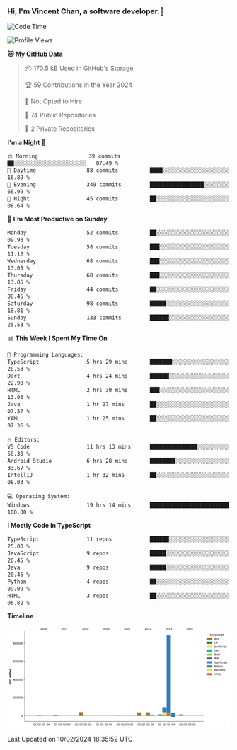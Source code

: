 ### Hi, I'm Vincent Chan, a software developer.👋

<!--
**hkvincent/hkvincent** is a ✨ _special_ ✨ repository because its `README.md` (this file) appears on your GitHub profile.

Here are some ideas to get you started:

- 🔭 I’m currently working on ...
- 🌱 I’m currently learning ...
- 👯 I’m looking to collaborate on ...
- 🤔 I’m looking for help with ...
- 💬 Ask me about ...
- 📫 How to reach me: ...
- 😄 Pronouns: ...
- ⚡ Fun fact: ...
-->
<!--START_SECTION:waka-->
![Code Time](http://img.shields.io/badge/Code%20Time-797%20hrs%202%20mins-blue)

![Profile Views](http://img.shields.io/badge/Profile%20Views-0-blue)

**🐱 My GitHub Data** 

> 📦 170.5 kB Used in GitHub's Storage 
 > 
> 🏆 59 Contributions in the Year 2024
 > 
> 🚫 Not Opted to Hire
 > 
> 📜 74 Public Repositories 
 > 
> 🔑 2 Private Repositories 
 > 
**I'm a Night 🦉** 

```text
🌞 Morning                39 commits          ██░░░░░░░░░░░░░░░░░░░░░░░   07.49 % 
🌆 Daytime                88 commits          ████░░░░░░░░░░░░░░░░░░░░░   16.89 % 
🌃 Evening                349 commits         █████████████████░░░░░░░░   66.99 % 
🌙 Night                  45 commits          ██░░░░░░░░░░░░░░░░░░░░░░░   08.64 % 
```
📅 **I'm Most Productive on Sunday** 

```text
Monday                   52 commits          ██░░░░░░░░░░░░░░░░░░░░░░░   09.98 % 
Tuesday                  58 commits          ███░░░░░░░░░░░░░░░░░░░░░░   11.13 % 
Wednesday                68 commits          ███░░░░░░░░░░░░░░░░░░░░░░   13.05 % 
Thursday                 68 commits          ███░░░░░░░░░░░░░░░░░░░░░░   13.05 % 
Friday                   44 commits          ██░░░░░░░░░░░░░░░░░░░░░░░   08.45 % 
Saturday                 98 commits          █████░░░░░░░░░░░░░░░░░░░░   18.81 % 
Sunday                   133 commits         ██████░░░░░░░░░░░░░░░░░░░   25.53 % 
```


📊 **This Week I Spent My Time On** 

```text
💬 Programming Languages: 
TypeScript               5 hrs 29 mins       ███████░░░░░░░░░░░░░░░░░░   28.53 % 
Dart                     4 hrs 24 mins       ██████░░░░░░░░░░░░░░░░░░░   22.90 % 
HTML                     2 hrs 30 mins       ███░░░░░░░░░░░░░░░░░░░░░░   13.03 % 
Java                     1 hr 27 mins        ██░░░░░░░░░░░░░░░░░░░░░░░   07.57 % 
YAML                     1 hr 25 mins        ██░░░░░░░░░░░░░░░░░░░░░░░   07.36 % 

🔥 Editors: 
VS Code                  11 hrs 13 mins      ███████████████░░░░░░░░░░   58.30 % 
Android Studio           6 hrs 28 mins       ████████░░░░░░░░░░░░░░░░░   33.67 % 
IntelliJ                 1 hr 32 mins        ██░░░░░░░░░░░░░░░░░░░░░░░   08.03 % 

💻 Operating System: 
Windows                  19 hrs 14 mins      █████████████████████████   100.00 % 
```

**I Mostly Code in TypeScript** 

```text
TypeScript               11 repos            ██████░░░░░░░░░░░░░░░░░░░   25.00 % 
JavaScript               9 repos             █████░░░░░░░░░░░░░░░░░░░░   20.45 % 
Java                     9 repos             █████░░░░░░░░░░░░░░░░░░░░   20.45 % 
Python                   4 repos             ██░░░░░░░░░░░░░░░░░░░░░░░   09.09 % 
HTML                     3 repos             ██░░░░░░░░░░░░░░░░░░░░░░░   06.82 % 
```



**Timeline**

![Lines of Code chart](https://raw.githubusercontent.com/hkvincent/hkvincent/main/assets/bar_graph.png)


 Last Updated on 10/02/2024 18:35:52 UTC
<!--END_SECTION:waka-->
